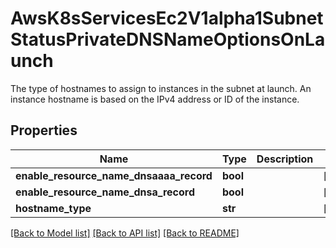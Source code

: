 # AwsK8sServicesEc2V1alpha1SubnetStatusPrivateDNSNameOptionsOnLaunch

The type of hostnames to assign to instances in the subnet at launch. An instance hostname is based on the IPv4 address or ID of the instance.
## Properties
Name | Type | Description | Notes
------------ | ------------- | ------------- | -------------
**enable_resource_name_dnsaaaa_record** | **bool** |  | [optional] 
**enable_resource_name_dnsa_record** | **bool** |  | [optional] 
**hostname_type** | **str** |  | [optional] 

[[Back to Model list]](../README.md#documentation-for-models) [[Back to API list]](../README.md#documentation-for-api-endpoints) [[Back to README]](../README.md)


